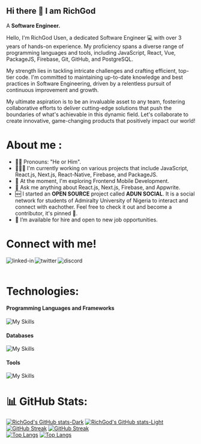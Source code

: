 ## Hi there 👋 I am RichGod

A <b>Software Engineer.</b>

 Hello, I'm RichGod Usen, a dedicated Software Engineer 💻 with over 3 years of hands-on experience. My proficiency spans a diverse range of programming languages and tools, including JavaScript, React, Vue, PackageJS, Firebase, Git, GitHub, and PostgreSQL.

My strength lies in tackling intricate challenges and crafting efficient, top-tier code. I'm committed to maintaining up-to-date knowledge and best practices in Software Engineering, driven by a relentless pursuit of continuous improvement and growth.

My ultimate aspiration is to be an invaluable asset to any team, fostering collaborative efforts to deliver cutting-edge solutions that push the boundaries of what's achievable in this dynamic field. Let's collaborate to create innovative, game-changing products that positively impact our world! 

# About me :
- 👩‍💻 Pronouns: "He or Him".
- 👷🏾‍♂️ I'm currently working on various projects that include JavaScript, React.js, Next.js, React-Native, Firebase, and PackageJS.
- 🔭 At the moment, I'm exploring Frontend Mobile Development.
- 💬 Ask me anything about React.js, Next.js, Firebase, and Appwrite.
- 🆕 I started an <b>OPEN SOURCE</b> project called <b>ADUN SOCIAL</b>. It is a social network for students of Admiralty University of Nigeria to interact and connect with eachother. Feel free to check it out and become a contributor, it's pinned 🔽.
- 💼 I’m available for hire and open to new job opportunities.

# Connect with me!
<a href=https://www.linkedin.com/in/richgod-usen-9503201b6/><img align="left" alt="linked-in" src="https://img.shields.io/badge/linkedin-%230077B5.svg?&style=for-the-badge&logo=linkedin&logoColor=white" /></a>
<a href=https://twitter.com/riichgod_><img align="left" alt="twitter" src="https://img.shields.io/badge/twitter-%231DA1F2.svg?&style=for-the-badge&logo=twitter&logoColor=white" /></a>
<a href=https://discord.com/users/RichGod93#3676><img align="left" alt="discord" src="https://img.shields.io/badge/Discord-7289DA?style=for-the-badge&logo=discord&logoColor=white" /></a>  
<br>

# Technologies:

#### Programming Languages and Frameworks
![My Skills](https://skillicons.dev/icons?i=html,css,js,ts,react,vue,next,nodejs,tailwindcss,materialui)
#### Databases
![My Skills](https://skillicons.dev/icons?i=postgresql,mysql,firebase,appwrite)
#### Tools
![My Skills](https://skillicons.dev/icons?i=vscode,git,github,docker,postman,figma,xd)

# 📊 GitHub Stats:
[![RichGod's GitHub stats-Dark](https://github-readme-stats.vercel.app/api?username=RichGod93&show_icons=true&theme=dark#gh-dark-mode-only)](https://github.com/RichGod93/github-readme-stats#gh-dark-mode-only)
[![RichGod's GitHub stats-Light](https://github-readme-stats.vercel.app/api?username=RichGod93&show_icons=true&theme=default#gh-light-mode-only)](https://github.com/RichGod93/github-readme-stats#gh-light-mode-only)<br/>
[![GitHub Streak](https://streak-stats.demolab.com/?user=RichGod93&theme=dark#gh-dark-mode-only)](https://git.io/streak-stats#gh-dark-mode-only)
[![GitHub Streak](https://streak-stats.demolab.com/?user=RichGod93&theme=default#gh-light-mode-only)](https://git.io/streak-stats#gh-light-mode-only)<br/>
[![Top Langs](https://github-readme-stats.vercel.app/api/top-langs/?username=RichGod93&layout=compact&theme=dark#gh-dark-mode-only)](https://github.com/RichGod93/github-readme-stats#gh-dark-mode-only)
[![Top Langs](https://github-readme-stats.vercel.app/api/top-langs/?username=RichGod93&layout=compact&theme=default#gh-light-mode-only)](https://github.com/RichGod93/github-readme-stats#gh-light-mode-only)
